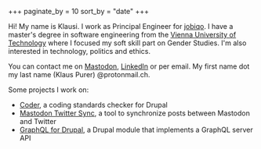 +++
paginate_by = 10
sort_by = "date"
+++

Hi! My name is Klausi. I work as Principal Engineer for [jobiqo](https://www.jobiqo.com). I have a master's degree in software engineering from the [Vienna University of Technology](https://www.tuwien.at/) where I focused my soft skill part on Gender Studies. I'm also interested in technology, politics and ethics.

You can contact me on <a rel="me" href="https://mastodon.social/@klausi">Mastodon</a>, [LinkedIn](https://www.linkedin.com/in/klausi/) or per email. My first name dot my last name (Klaus Purer) @protonmail.ch.

Some projects I work on:

* [Coder](https://www.drupal.org/project/coder), a coding standards checker for Drupal
* [Mastodon Twitter Sync](https://github.com/klausi/mastodon-twitter-sync), a tool to synchronize posts between Mastodon and Twitter
* [GraphQL for Drupal](https://www.drupal.org/project/graphql), a Drupal module that implements a GraphQL server API
